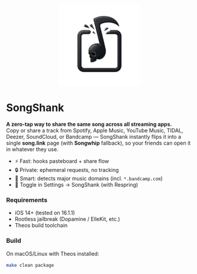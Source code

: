 <p align="center">
  <img src="assets/songshank-logo.png" alt="SongShank logo" width="220">
</p>

# SongShank

**A zero‑tap way to share the same song across all streaming apps.**  
Copy or share a track from Spotify, Apple Music, YouTube Music, TIDAL, Deezer, SoundCloud, or Bandcamp — SongShank instantly flips it into a single **song.link** page (with **Songwhip** fallback), so your friends can open it in whatever they use.

- ⚡️ Fast: hooks pasteboard + share flow
- 🔒 Private: ephemeral requests, no tracking
- 🧠 Smart: detects major music domains (incl. `*.bandcamp.com`)
- 🧰 Toggle in Settings → SongShank (with Respring)

### Requirements
- iOS 14+ (tested on 16.1.1)
- Rootless jailbreak (Dopamine / ElleKit, etc.)
- Theos build toolchain

### Build
On macOS/Linux with Theos installed:
```sh
make clean package
